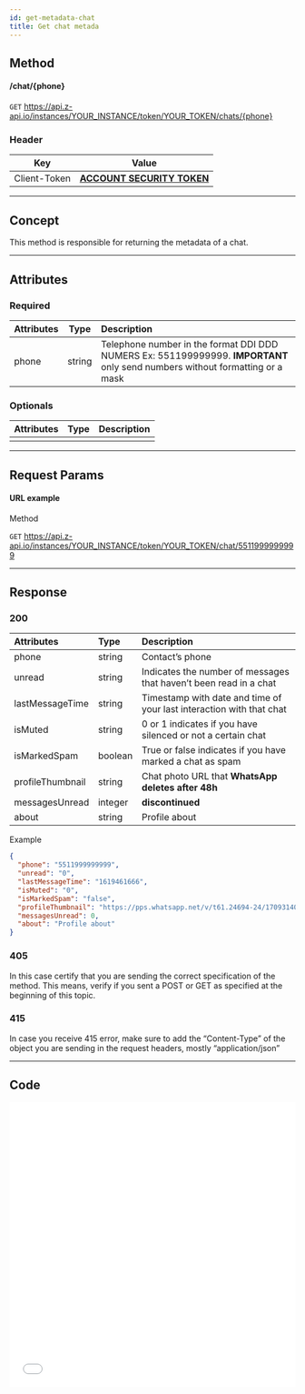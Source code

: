 ```yaml
---
id: get-metadata-chat
title: Get chat metada
---
```


## Method

#### /chat/{phone}

`GET` https://api.z-api.io/instances/YOUR_INSTANCE/token/YOUR_TOKEN/chats/{phone}

### Header

|      Key       |            Value            |
| :------------: |     :-----------------:     |
|  Client-Token  | **[ACCOUNT SECURITY TOKEN](../security/client-token)** |

---

## Concept

This method is responsible for returning the metadata of a chat.

---

## Attributes

### Required


| Attributes | Type | Description |
| :-- | :-: | :-- |
| phone | string | Telephone number in the format DDI DDD NUMERS Ex: 551199999999. **IMPORTANT**  only send numbers without formatting or a mask |

### Optionals 

| Attributes | Type | Description |
| :-------- | :--: | :-------- |
|           |      |           |

---

## Request Params

#### URL example 

Method 

`GET` https://api.z-api.io/instances/YOUR_INSTANCE/token/YOUR_TOKEN/chat/5511999999999

---

## Response

### 200

| Attributes | Type | Description |
| :-- | :-- | :-- |
| phone | string | Contact’s phone  |
| unread | string | Indicates the number of messages that haven’t been read in a chat |
| lastMessageTime | string | Timestamp with date and time of your last interaction with that chat |
| isMuted | string | 0 or 1 indicates if you have silenced or not a certain chat |
| isMarkedSpam | boolean | True or false indicates if you have marked a chat as spam |
| profileThumbnail | string | Chat photo URL that **WhatsApp deletes after 48h**|
| messagesUnread | integer | **discontinued** |
| about          | string  | Profile about    |

Example 

```json
{
  "phone": "5511999999999",
  "unread": "0",
  "lastMessageTime": "1619461666",
  "isMuted": "0",
  "isMarkedSpam": "false",
  "profileThumbnail": "https://pps.whatsapp.net/v/t61.24694-24/170931400_212202650511993_3423338295209291992_n.jpg?ccb=11-4&oh=4b96b3bf7114122667f80d021b194f2c&oe=60C179E2",
  "messagesUnread": 0,
  "about": "Profile about"
}
```

### 405

In this case certify that you are sending the correct specification of the method. This means, verify if you sent a POST or GET as specified at the beginning of this topic.


### 415

In case you receive 415 error, make sure to add the “Content-Type” of the object you are sending in the request headers, mostly “application/json”

---

## Code

<iframe src="//api.apiembed.com/?source=https://raw.githubusercontent.com/Z-API/z-api-docs/main/json-examples/get-metadata-chat.json&targets=all" frameborder="0" scrolling="no" width="100%" height="500px" seamless></iframe>
